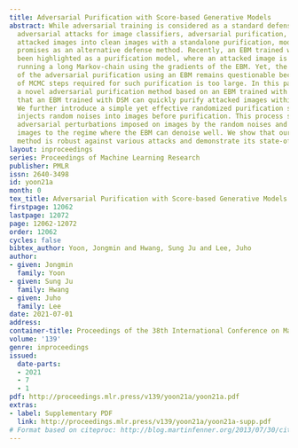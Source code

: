 ```yaml
---
title: Adversarial Purification with Score-based Generative Models
abstract: While adversarial training is considered as a standard defense method against
  adversarial attacks for image classifiers, adversarial purification, which purifies
  attacked images into clean images with a standalone purification, model has shown
  promises as an alternative defense method. Recently, an EBM trained with MCMC has
  been highlighted as a purification model, where an attacked image is purified by
  running a long Markov-chain using the gradients of the EBM. Yet, the practicality
  of the adversarial purification using an EBM remains questionable because the number
  of MCMC steps required for such purification is too large. In this paper, we propose
  a novel adversarial purification method based on an EBM trained with DSM. We show
  that an EBM trained with DSM can quickly purify attacked images within a few steps.
  We further introduce a simple yet effective randomized purification scheme that
  injects random noises into images before purification. This process screens the
  adversarial perturbations imposed on images by the random noises and brings the
  images to the regime where the EBM can denoise well. We show that our purification
  method is robust against various attacks and demonstrate its state-of-the-art performances.
layout: inproceedings
series: Proceedings of Machine Learning Research
publisher: PMLR
issn: 2640-3498
id: yoon21a
month: 0
tex_title: Adversarial Purification with Score-based Generative Models
firstpage: 12062
lastpage: 12072
page: 12062-12072
order: 12062
cycles: false
bibtex_author: Yoon, Jongmin and Hwang, Sung Ju and Lee, Juho
author:
- given: Jongmin
  family: Yoon
- given: Sung Ju
  family: Hwang
- given: Juho
  family: Lee
date: 2021-07-01
address:
container-title: Proceedings of the 38th International Conference on Machine Learning
volume: '139'
genre: inproceedings
issued:
  date-parts:
  - 2021
  - 7
  - 1
pdf: http://proceedings.mlr.press/v139/yoon21a/yoon21a.pdf
extras:
- label: Supplementary PDF
  link: http://proceedings.mlr.press/v139/yoon21a/yoon21a-supp.pdf
# Format based on citeproc: http://blog.martinfenner.org/2013/07/30/citeproc-yaml-for-bibliographies/
---
```

